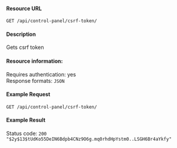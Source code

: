 #### Resource URL
`GET /api/control-panel/csrf-token/`

#### Description
  Gets csrf token

#### Resource information:
  Requires authentication: yes  
  Response formats: `JSON`


#### Example Request
`GET /api/control-panel/csrf-token/`

#### Example Result
Status code: `200`
`"$2y$13$tUdKo55DeIN6Bdpb4CNz9O6g.mq0rhdHpYstm0..LSGH6Br4aYkfy"`
